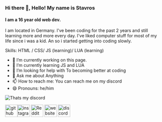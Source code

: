 ### Hi there 👋, Hello! My name is Stavros
#### I am a 16 year old web dev.

I am located in Germany. I've been coding for the past 2 years and still learning more and more every day. I've liked computer stuff for most of my life since i was a kid. An so i started getting into coding slowly.

Skills: HTML / CSS/ JS (learning)/ LUA (learning)

- 🔭 I’m currently working on this page. 
- 🌱 I’m currently learning JS and LUA 
- 🤔 I’m looking for help with To becoming better at coding 
- 💬 Ask me about Anything 
- 📫 How to reach me: You can reach me on my discord 
- 😄 Pronouns: he/him 

![Thats my discord](https://lanyard.cnrad.dev/api/1012860388137775225)


<img src='https://cdn.jsdelivr.net/npm/simple-icons@3.0.1/icons/github.svg' alt='github' height='40'>[<img src='https://cdn.jsdelivr.net/npm/simple-icons@3.0.1/icons/instagram.svg' alt='instagram' height='40'>](https://www.instagram.com/__.stavros.__6.4/)  [<img src='https://cdn.jsdelivr.net/npm/simple-icons@3.0.1/icons/reddit.svg' alt='Reddit' height='40'>](https://www.reddit.com/user/Lanky-Airline-7041)  [<img src='https://cdn.jsdelivr.net/npm/simple-icons@3.0.1/icons/icloud.svg' alt='website' height='40'>](https://freaks.xyz.wf/)  [<img src='https://cdn.jsdelivr.net/npm/simple-icons@3.0.1/icons/discord.svg' alt='discord' height='40'>](https://discord.com/user/1012860388137775225)  

